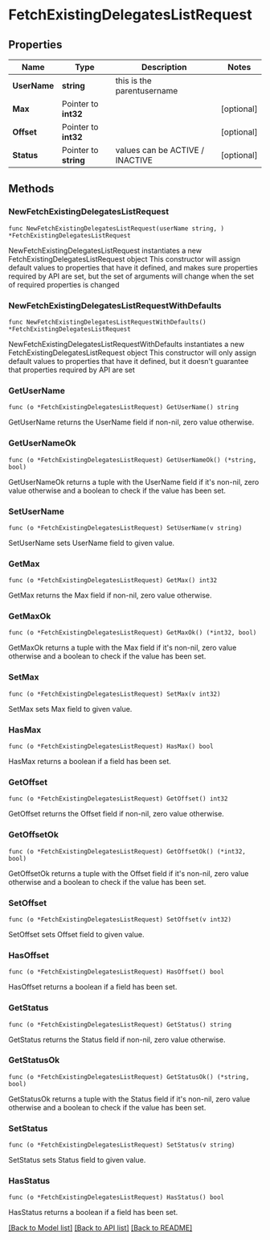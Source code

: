 # FetchExistingDelegatesListRequest

## Properties

Name | Type | Description | Notes
------------ | ------------- | ------------- | -------------
**UserName** | **string** | this is the parentusername | 
**Max** | Pointer to **int32** |  | [optional] 
**Offset** | Pointer to **int32** |  | [optional] 
**Status** | Pointer to **string** | values can be ACTIVE / INACTIVE | [optional] 

## Methods

### NewFetchExistingDelegatesListRequest

`func NewFetchExistingDelegatesListRequest(userName string, ) *FetchExistingDelegatesListRequest`

NewFetchExistingDelegatesListRequest instantiates a new FetchExistingDelegatesListRequest object
This constructor will assign default values to properties that have it defined,
and makes sure properties required by API are set, but the set of arguments
will change when the set of required properties is changed

### NewFetchExistingDelegatesListRequestWithDefaults

`func NewFetchExistingDelegatesListRequestWithDefaults() *FetchExistingDelegatesListRequest`

NewFetchExistingDelegatesListRequestWithDefaults instantiates a new FetchExistingDelegatesListRequest object
This constructor will only assign default values to properties that have it defined,
but it doesn't guarantee that properties required by API are set

### GetUserName

`func (o *FetchExistingDelegatesListRequest) GetUserName() string`

GetUserName returns the UserName field if non-nil, zero value otherwise.

### GetUserNameOk

`func (o *FetchExistingDelegatesListRequest) GetUserNameOk() (*string, bool)`

GetUserNameOk returns a tuple with the UserName field if it's non-nil, zero value otherwise
and a boolean to check if the value has been set.

### SetUserName

`func (o *FetchExistingDelegatesListRequest) SetUserName(v string)`

SetUserName sets UserName field to given value.


### GetMax

`func (o *FetchExistingDelegatesListRequest) GetMax() int32`

GetMax returns the Max field if non-nil, zero value otherwise.

### GetMaxOk

`func (o *FetchExistingDelegatesListRequest) GetMaxOk() (*int32, bool)`

GetMaxOk returns a tuple with the Max field if it's non-nil, zero value otherwise
and a boolean to check if the value has been set.

### SetMax

`func (o *FetchExistingDelegatesListRequest) SetMax(v int32)`

SetMax sets Max field to given value.

### HasMax

`func (o *FetchExistingDelegatesListRequest) HasMax() bool`

HasMax returns a boolean if a field has been set.

### GetOffset

`func (o *FetchExistingDelegatesListRequest) GetOffset() int32`

GetOffset returns the Offset field if non-nil, zero value otherwise.

### GetOffsetOk

`func (o *FetchExistingDelegatesListRequest) GetOffsetOk() (*int32, bool)`

GetOffsetOk returns a tuple with the Offset field if it's non-nil, zero value otherwise
and a boolean to check if the value has been set.

### SetOffset

`func (o *FetchExistingDelegatesListRequest) SetOffset(v int32)`

SetOffset sets Offset field to given value.

### HasOffset

`func (o *FetchExistingDelegatesListRequest) HasOffset() bool`

HasOffset returns a boolean if a field has been set.

### GetStatus

`func (o *FetchExistingDelegatesListRequest) GetStatus() string`

GetStatus returns the Status field if non-nil, zero value otherwise.

### GetStatusOk

`func (o *FetchExistingDelegatesListRequest) GetStatusOk() (*string, bool)`

GetStatusOk returns a tuple with the Status field if it's non-nil, zero value otherwise
and a boolean to check if the value has been set.

### SetStatus

`func (o *FetchExistingDelegatesListRequest) SetStatus(v string)`

SetStatus sets Status field to given value.

### HasStatus

`func (o *FetchExistingDelegatesListRequest) HasStatus() bool`

HasStatus returns a boolean if a field has been set.


[[Back to Model list]](../README.md#documentation-for-models) [[Back to API list]](../README.md#documentation-for-api-endpoints) [[Back to README]](../README.md)


